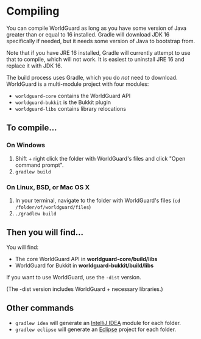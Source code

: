Compiling
=========

You can compile WorldGuard as long as you have some version of Java greater than or equal to 16 installed. Gradle will download JDK 16 specifically if needed,
but it needs some version of Java to bootstrap from.

Note that if you have JRE 16 installed, Gradle will currently attempt to use that to compile, which will not work. It is easiest to uninstall JRE 16 and
replace it with JDK 16.

The build process uses Gradle, which you do *not* need to download. WorldGuard is a multi-module project with four modules:

* `worldguard-core` contains the WorldGuard API
* `worldguard-bukkit` is the Bukkit plugin
* `worldguard-libs` contains library relocations

## To compile...

### On Windows

1. Shift + right click the folder with WorldGuard's files and click "Open command prompt".
2. `gradlew build`

### On Linux, BSD, or Mac OS X

1. In your terminal, navigate to the folder with WorldGuard's files (`cd /folder/of/worldguard/files`)
2. `./gradlew build`

## Then you will find...

You will find:

* The core WorldGuard API in **worldguard-core/build/libs**
* WorldGuard for Bukkit in **worldguard-bukkit/build/libs**

If you want to use WorldGuard, use the `-dist` version.

(The -dist version includes WorldGuard + necessary libraries.)

## Other commands

* `gradlew idea` will generate an [IntelliJ IDEA](http://www.jetbrains.com/idea/) module for each folder.
* `gradlew eclipse` will generate an [Eclipse](https://www.eclipse.org/downloads/) project for each folder.
